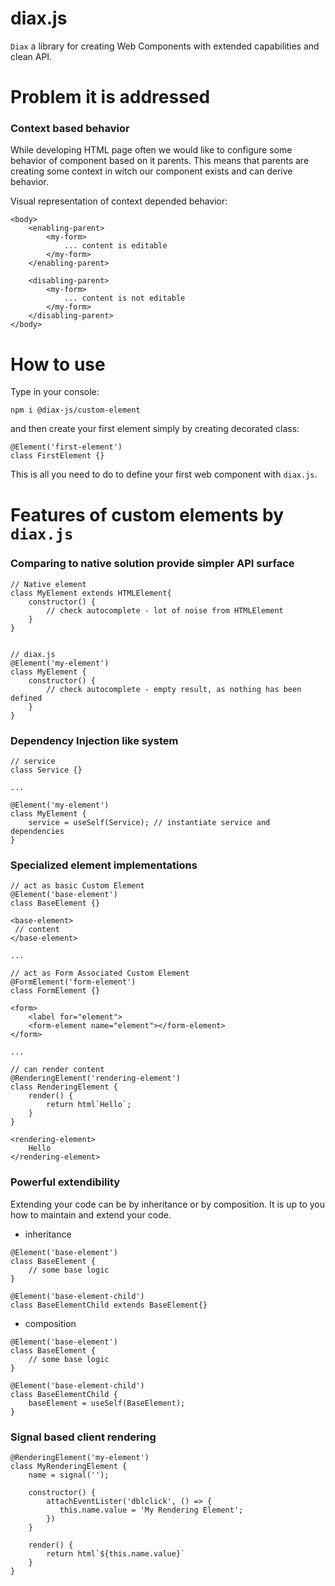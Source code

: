 # diax.js

`Diax` a library for creating Web Components with extended capabilities and clean API.

# Problem it is addressed

### Context based behavior

While developing HTML page often we would like to configure some behavior of component based on it parents. This means that parents are creating some context in witch our component exists and can derive behavior. <br>

Visual representation of context depended behavior:

```
<body>
    <enabling-parent>
        <my-form>
            ... content is editable
        </my-form>
    </enabling-parent>

    <disabling-parent>
        <my-form>
            ... content is not editable
        </my-form>
    </disabling-parent>
</body>
```

# How to use

Type in your console:

`npm i @diax-js/custom-element`

and then create your first element simply by creating decorated class:

```
@Element('first-element')
class FirstElement {}
```

This is all you need to do to define your first web component with `diax.js`.

# Features of custom elements by `diax.js`

### Comparing to native solution provide simpler API surface

```
// Native element
class MyElement extends HTMLElement{
    constructor() {
        // check autocomplete - lot of noise from HTMLElement
    }
}


// diax.js
@Element('my-element')
class MyElement {
    constructor() {
        // check autocomplete - empty result, as nothing has been defined
    }
}
```

### Dependency Injection like system

```
// service
class Service {}

...

@Element('my-element')
class MyElement {
    service = useSelf(Service); // instantiate service and dependencies
}

```

### Specialized element implementations

```
// act as basic Custom Element
@Element('base-element')
class BaseElement {}

<base-element>
 // content
</base-element>

...

// act as Form Associated Custom Element
@FormElement('form-element')
class FormElement {}

<form>
    <label for="element">
    <form-element name="element"></form-element>
</form>

...

// can render content
@RenderingElement('rendering-element')
class RenderingElement {
    render() {
        return html`Hello`;
    }
}

<rendering-element>
    Hello
</rendering-element>
```

### Powerful extendibility

Extending your code can be by inheritance or by composition. It is up to you how to maintain and extend your code.

- inheritance

```
@Element('base-element')
class BaseElement {
    // some base logic
}

@Element('base-element-child')
class BaseElementChild extends BaseElement{}
```

- composition

```
@Element('base-element')
class BaseElement {
    // some base logic
}

@Element('base-element-child')
class BaseElementChild {
    baseElement = useSelf(BaseElement);
}
```

### Signal based client rendering

    @RenderingElement('my-element')
    class MyRenderingElement {
        name = signal('');

        constructor() {
            attachEventLister('dblclick', () => {
               this.name.value = 'My Rendering Element';
            })
        }

        render() {
            return html`${this.name.value}`
        }
    }
